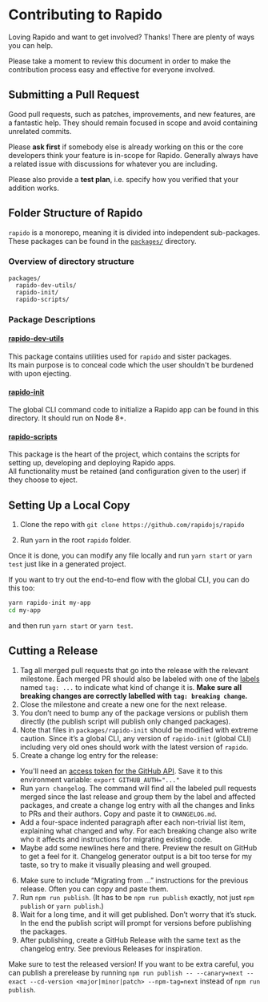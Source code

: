 # Contributing to Rapido

Loving Rapido and want to get involved? Thanks! There are plenty of ways you can help.

Please take a moment to review this document in order to make the contribution process easy and effective for everyone involved.

## Submitting a Pull Request

Good pull requests, such as patches, improvements, and new features, are a fantastic help. They should remain focused in scope and avoid containing unrelated commits.

Please **ask first** if somebody else is already working on this or the core developers think your feature is in-scope for Rapido. Generally always have a related issue with discussions for whatever you are including.

Please also provide a **test plan**, i.e. specify how you verified that your addition works.

## Folder Structure of Rapido

`rapido` is a monorepo, meaning it is divided into independent sub-packages.<br>
These packages can be found in the [`packages/`](https://github.com/rapidojs/rapido/tree/master/packages) directory.

### Overview of directory structure

```
packages/
  rapido-dev-utils/
  rapido-init/
  rapido-scripts/
```

### Package Descriptions

#### [rapido-dev-utils](https://github.com/rapidojs/rapido/tree/master/packages/rapido-dev-utils)

This package contains utilities used for `rapido` and sister packages.<br>
Its main purpose is to conceal code which the user shouldn't be burdened with upon ejecting.

#### [rapido-init](https://github.com/rapidojs/rapido/tree/master/packages/init)

The global CLI command code to initialize a Rapido app can be found in this directory. It should run on Node 8+.

#### [rapido-scripts](https://github.com/rapidojs/rapido/tree/master/packages/rapido-scripts)

This package is the heart of the project, which contains the scripts for setting up, developing and deploying Rapido apps.<br>
All functionality must be retained (and configuration given to the user) if they choose to eject.

## Setting Up a Local Copy

1. Clone the repo with `git clone https://github.com/rapidojs/rapido`

2. Run `yarn` in the root `rapido` folder.

Once it is done, you can modify any file locally and run `yarn start` or `yarn test` just like in a generated project.

If you want to try out the end-to-end flow with the global CLI, you can do this too:

```sh
yarn rapido-init my-app
cd my-app
```

and then run `yarn start` or `yarn test`.

## Cutting a Release

1. Tag all merged pull requests that go into the release with the relevant milestone. Each merged PR should also be labeled with one of the [labels](https://github.com/rapidojs/rapido/labels) named `tag: ...` to indicate what kind of change it is. **Make sure all breaking changes are correctly labelled with `tag: breaking change`.**
2. Close the milestone and create a new one for the next release.
3. You don’t need to bump any of the package versions or publish them directly (the publish script will publish only changed packages).
4. Note that files in `packages/rapido-init` should be modified with extreme caution. Since it’s a global CLI, any version of `rapido-init` (global CLI) including very old ones should work with the latest version of `rapido`.
5. Create a change log entry for the release:

- You'll need an [access token for the GitHub API](https://help.github.com/articles/creating-an-access-token-for-command-line-use/). Save it to this environment variable: `export GITHUB_AUTH="..."`
- Run `yarn changelog`. The command will find all the labeled pull requests merged since the last release and group them by the label and affected packages, and create a change log entry with all the changes and links to PRs and their authors. Copy and paste it to `CHANGELOG.md`.
- Add a four-space indented paragraph after each non-trivial list item, explaining what changed and why. For each breaking change also write who it affects and instructions for migrating existing code.
- Maybe add some newlines here and there. Preview the result on GitHub to get a feel for it. Changelog generator output is a bit too terse for my taste, so try to make it visually pleasing and well grouped.

6. Make sure to include “Migrating from ...” instructions for the previous release. Often you can copy and paste them.
7. Run `npm run publish`. (It has to be `npm run publish` exactly, not just `npm publish` or `yarn publish`.)
8. Wait for a long time, and it will get published. Don’t worry that it’s stuck. In the end the publish script will prompt for versions before publishing the packages.
9. After publishing, create a GitHub Release with the same text as the changelog entry. See previous Releases for inspiration.

Make sure to test the released version! If you want to be extra careful, you can publish a prerelease by running `npm run publish -- --canary=next --exact --cd-version <major|minor|patch> --npm-tag=next` instead of `npm run publish`.
